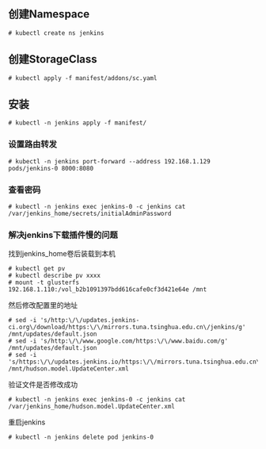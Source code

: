 ## 创建Namespace
```
# kubectl create ns jenkins
```

## 创建StorageClass
```
# kubectl apply -f manifest/addons/sc.yaml
```

## 安装
```
# kubectl -n jenkins apply -f manifest/
```

### 设置路由转发
```
# kubectl -n jenkins port-forward --address 192.168.1.129 pods/jenkins-0 8000:8080
```

### 查看密码
```
# kubectl -n jenkins exec jenkins-0 -c jenkins cat /var/jenkins_home/secrets/initialAdminPassword
```

### 解决jenkins下载插件慢的问题

找到jenkins_home卷后装载到本机
```
# kubectl get pv
# kubectl describe pv xxxx
# mount -t glusterfs 192.168.1.110:/vol_b2b1091397bdd616cafe0cf3d421e64e /mnt
```
然后修改配置里的地址
```
# sed -i 's/http:\/\/updates.jenkins-ci.org\/download/https:\/\/mirrors.tuna.tsinghua.edu.cn\/jenkins/g' /mnt/updates/default.json
# sed -i 's/http:\/\/www.google.com/https:\/\/www.baidu.com/g' /mnt/updates/default.json
# sed -i 's/https:\/\/updates.jenkins.io/https:\/\/mirrors.tuna.tsinghua.edu.cn\/jenkins\/updates/g' /mnt/hudson.model.UpdateCenter.xml
```

验证文件是否修改成功
```
# kubectl -n jenkins exec jenkins-0 -c jenkins cat /var/jenkins_home/hudson.model.UpdateCenter.xml
```
重启jenkins
```
# kubectl -n jenkins delete pod jenkins-0
```


